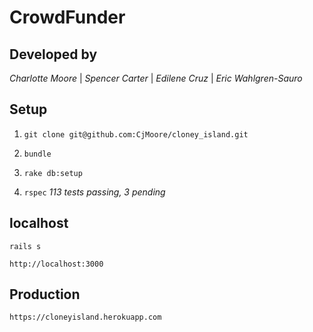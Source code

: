 # CrowdFunder  

## Developed by
*Charlotte Moore* |
*Spencer Carter* |
*Edilene Cruz* |
*Eric Wahlgren-Sauro*

## Setup
1. `git clone git@github.com:CjMoore/cloney_island.git`

2. `bundle`

3. `rake db:setup`

4. `rspec` *113 tests passing, 3 pending*

## localhost
`rails s`

`http://localhost:3000`

## Production
`https://cloneyisland.herokuapp.com`
